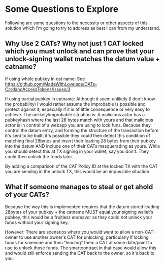 # Some Questions to Explore

Following are some questions to the necessity or other aspects of this solution which I'm going to try to address as best I can from my understand.

## Why Use 2 CATs? Why not just 1 CAT locked which you must unlock and can prove that your unlock-signing wallet matches the datum value + catname?
If using whole pubkey in cat name: See https://github.com/MadeWithLovelace/CATs-CardanoAccessTokens/issues/3

If using partial pubkey in catname: Although it seem unlikely (I don't know the probability) I would rather assume the improbable is possible and protect against it, especially if it is of little consequence or very easy to achieve. The unlikely/improbable situation is: A malicious actor has a pubkeyhash where the last 28 bytes match with yours and that malicious actor is in control of a webapp you are using to lock funs. Because they control the datum entry, and forming the structure of the transaction before it's sent to be built, it's possible they could then detect this condition of matching final 28bytes and insert their leading 28 bytes from their pubkey into the datum AND include one of their CATs masquerading as yours. While you should detect this at TX signing in your wallet, say you don't. They could then unlock the funds later.

By adding a comparison of the CAT Policy ID at the locked TX with the CAT you are sending in the unlock TX, this would be an impossible situation.

## What if someone manages to steal or get ahold of your CATs?
Because the way this is implemented requires that the datum stored leading 28bytes of your pubkey + the catname MUST equal your signing wallet's pubkey, this would be a fruitless endeavor as they could not unlock your funds without your signing key.

However: There are scenarios where you would want to allow a non-CAT-owner to use another owner's CAT for unlocking, particularly if locking funds for someone and then "lending" them a CAT at some date/point to use to unlock those funds. The smartcontract in that case would allow this and would still enforce sending the CAT back to the owner, so it's back to you.
